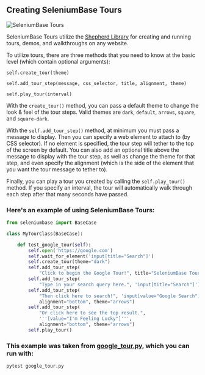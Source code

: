 ## Creating SeleniumBase Tours

![](https://cdn2.hubspot.net/hubfs/100006/images/google_tour.gif "SeleniumBase Tours")<br>

SeleniumBase Tours utilize the [Shepherd Library](https://cdnjs.com/libraries/shepherd/1.8.1) for creating and running tours, demos, and walkthroughs on any website.

To utilize tours, there are three methods that you need to know at the basic level (which contain optional arguments):

``self.create_tour(theme)``

``self.add_tour_step(message, css_selector, title, alignment, theme)``

``self.play_tour(interval)``

With the ``create_tour()`` method, you can pass a default theme to change the look & feel of the tour steps. Valid themes are ``dark``, ``default``, ``arrows``, ``square``, and ``square-dark``.

With the ``self.add_tour_step()`` method, at minimum you must pass a message to display. Then you can specify a web element to attach to (by CSS selector). If no element is specified, the tour step will tether to the top of the screen by default. You can also add an optional title above the message to display with the tour step, as well as change the theme for that step, and even specify the alignment (which is the side of the element that you want the tour message to tether to).

Finally, you can play a tour you created by calling the ``self.play_tour()`` method. If you specify an interval, the tour will automatically walk through each step after that many seconds have passed.

### Here's an example of using SeleniumBase Tours:

```python
from seleniumbase import BaseCase

class MyTourClass(BaseCase):

    def test_google_tour(self):
        self.open('https://google.com')
        self.wait_for_element('input[title="Search"]')
        self.create_tour(theme="dark")
        self.add_tour_step(
        	"Click to begin the Google Tour!", title="SeleniumBase Tours")
        self.add_tour_step(
        	"Type in your search query here.", 'input[title="Search"]')
        self.add_tour_step(
        	"Then click here to search!", 'input[value="Google Search"]',
            alignment="bottom", theme="arrows")
        self.add_tour_step(
        	"Or click here to see the top result.",
        	'''[value="I'm Feeling Lucky"]''',
            alignment="bottom", theme="arrows")
        self.play_tour()
```

### This example was taken from [google_tour.py](https://github.com/seleniumbase/SeleniumBase/blob/master/examples/tour_examples/google_tour.py), which you can run with:

```bash
pytest google_tour.py
```
